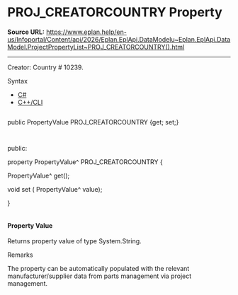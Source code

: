 # PROJ_CREATORCOUNTRY Property

**Source URL:** https://www.eplan.help/en-us/Infoportal/Content/api/2026/Eplan.EplApi.DataModelu~Eplan.EplApi.DataModel.ProjectPropertyList~PROJ_CREATORCOUNTRY().html

---

Creator: Country # 10239.

Syntax

- [C#](#i-syntax-CS)
- [C++/CLI](#i-syntax-CPP2005)

```
```
public PropertyValue PROJ_CREATORCOUNTRY {get; set;}
```
```

```
```
public:

property PropertyValue^ PROJ_CREATORCOUNTRY {

   PropertyValue^ get();

   void set (    PropertyValue^ value);

}
```
```

#### Property Value

Returns property value of type System.String.

Remarks

The property can be automatically populated with the relevant manufacturer/supplier data from parts management via project management.
